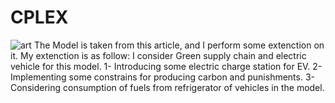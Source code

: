 # CPLEX
![art](https://user-images.githubusercontent.com/66164079/219307613-408e549b-9dd5-4049-9857-5cda69536e79.png)
The Model is taken from this article, and I perform some extenction on it. My extenction is as follow:
I consider Green supply chain and electric vehicle for this model.
1- Introducing some electric charge station for EV.
2- Implementing some constrains for producing carbon and punishments.
3- Considering consumption of fuels from refrigerator of vehicles in the model.
